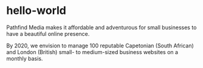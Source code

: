 # hello-world
Pathfind Media makes it affordable and adventurous for small businesses to have a beautiful online presence. 

By 2020, we envision to manage 100 reputable Capetonian (South African) and London (British) small- to medium-sized business websites on a monthly basis.
